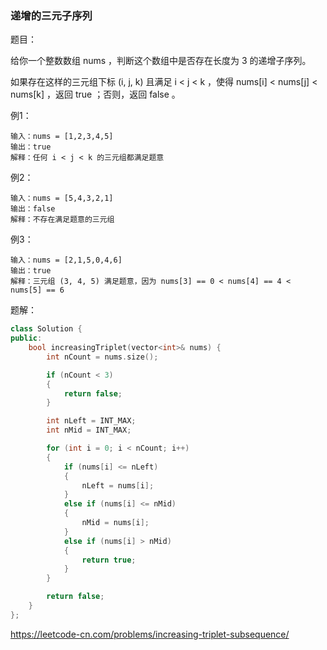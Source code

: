 ###  递增的三元子序列

题目：

给你一个整数数组 nums ，判断这个数组中是否存在长度为 3 的递增子序列。

如果存在这样的三元组下标 (i, j, k) 且满足 i < j < k ，使得 nums[i] < nums[j] < nums[k] ，返回 true ；否则，返回 false 。



例1：

```
输入：nums = [1,2,3,4,5]
输出：true
解释：任何 i < j < k 的三元组都满足题意
```



例2：

```
输入：nums = [5,4,3,2,1]
输出：false
解释：不存在满足题意的三元组
```



例3：

```
输入：nums = [2,1,5,0,4,6]
输出：true
解释：三元组 (3, 4, 5) 满足题意，因为 nums[3] == 0 < nums[4] == 4 < nums[5] == 6
```



题解：

```c++
class Solution {
public:
    bool increasingTriplet(vector<int>& nums) {
		int nCount = nums.size();

		if (nCount < 3)
		{
			return false;
		}

		int nLeft = INT_MAX;
		int nMid = INT_MAX;

		for (int i = 0; i < nCount; i++)
		{
			if (nums[i] <= nLeft)
			{
				nLeft = nums[i];
			}
			else if (nums[i] <= nMid)
			{
				nMid = nums[i];
			}
			else if (nums[i] > nMid)
			{
				return true;
			}
		}

		return false;
    }
};
```



https://leetcode-cn.com/problems/increasing-triplet-subsequence/